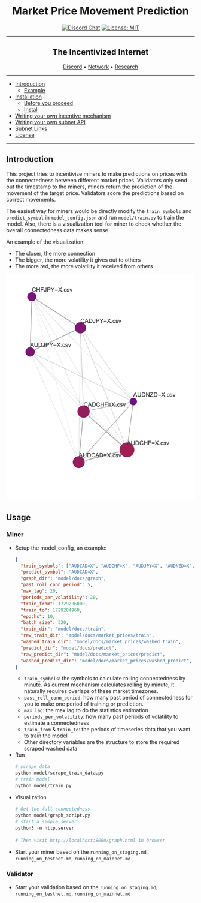 <div align="center">

# **Market Price Movement Prediction**
[![Discord Chat](https://img.shields.io/discord/308323056592486420.svg)](https://discord.gg/bittensor)
[![License: MIT](https://img.shields.io/badge/License-MIT-yellow.svg)](https://opensource.org/licenses/MIT) 

---

## The Incentivized Internet

[Discord](https://discord.gg/bittensor) • [Network](https://taostats.io/) • [Research](https://bittensor.com/whitepaper)
</div>

---
- [Introduction](#introduction)
  - [Example](#example)
- [Installation](#installation)
  - [Before you proceed](#before-you-proceed)
  - [Install](#install)
- [Writing your own incentive mechanism](#writing-your-own-incentive-mechanism)
- [Writing your own subnet API](#writing-your-own-subnet-api)
- [Subnet Links](#subnet-links)
- [License](#license)

---

## Introduction

This project tries to incentivize miners to make predictions on prices with the connectedness between different market prices. Validators only send out the timestamp to the miners, miners return the prediction of the movement of the target price. Validators score the predictions based on correct movements.

The easiest way for miners would be directly modify the `train_symbols` and `predict_symbol` in `model_config.json` and run `model/train.py` to train the model. Also, there is a visualization tool for miner to check whether the overall connectedness data makes sense.

An example of the visualization:

* The closer, the more connection
* The bigger, the more volatility it gives out to others
* The more red, the more volatility it received from others

![forced fluctuation connectedness](./forced_fluctuation_connectedness.png)

## Usage

### Miner

* Setup the model_config, an example:
  ```JSON
  {
    "train_symbols": ["AUDCAD=X", "AUDCHF=X", "AUDJPY=X", "AUDNZD=X", "CADCHF=X", "CADJPY=X", "CHFJPY=X"],
    "predict_symbol": "AUDCAD=X",
    "graph_dir": "model/docs/graph",
    "past_roll_conn_period": 5,
    "max_lag": 20,
    "periods_per_volatility": 20,
    "train_from": 1729206000,
    "train_to": 1729284960,
    "epochs": 10,
    "batch_size": 320,
    "train_dir": "model/docs/train",
    "raw_train_dir": "model/docs/market_prices/train",
    "washed_train_dir": "model/docs/market_prices/washed_train",
    "predict_dir": "model/docs/predict",
    "raw_predict_dir": "model/docs/market_prices/predict",
    "washed_predict_dir": "model/docs/market_prices/washed_predict",
  }
  ```
  * `train_symbols`: the symbols to calculate rolling connectedness by minute. As current mechanism calculates rolling by minute, it naturally requires overlaps of these market timezones.
  * `past_roll_conn_period`: how many past period of connectedness for you to make one period of training or prediction.
  * `max_lag`: the max lag to do the statistics estimation.
  * `periods_per_volatility`: how many past periods of volatility to estimate a connectedness
  * `train_from` & `train_to`: the periods of timeseries data that you want to train the model
  * Other directory variables are the structure to store the required scraped washed data
* Run
  ```python
  # scrape data
  python model/scrape_train_data.py
  # train model
  python model/train.py
  ```
* Visualization
  ```python
  # Get the full connectedness
  python model/graph_script.py
  # start a simple server
  python3 -m http.server

  # Then visit http://localhost:8000/graph.html in browser
  ```
* Start your miner based on the `running_on_staging.md`, `running_on_testnet.md`, `running_on_mainnet.md`

### Validator

* Start your validation based on the `running_on_staging.md`, `running_on_testnet.md`, `running_on_mainnet.md`
